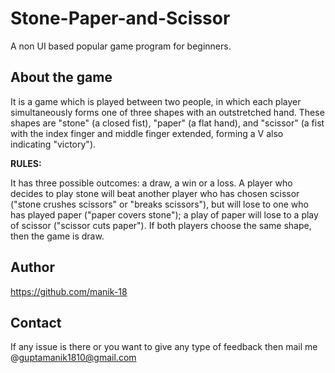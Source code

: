 # Stone-Paper-and-Scissor
A non UI based popular game program for beginners.

## About the game

It is a game which is played between two people, in which each player simultaneously forms one of three shapes with an outstretched hand. These shapes are "stone" (a closed fist), "paper" (a flat hand), and "scissor" (a fist with the index finger and middle finger extended, forming a V also indicating "victory").

**RULES:**

It has three possible outcomes: a draw, a win or a loss. A player who decides to play stone will beat another player who has chosen scissor ("stone crushes scissors" or "breaks scissors"), but will lose to one who has played paper ("paper covers stone"); a play of paper will lose to a play of scissor ("scissor cuts paper"). If both players choose the same shape, then the game is draw.

## Author

https://github.com/manik-18

## Contact

If any issue is there or you want to give any type of feedback then mail me @guptamanik1810@gmail.com
